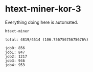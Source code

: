 # htext-miner-kor-3

Everything doing here is automated.

```
htext-miner

total: 4819/4514 (106.75675675675676%)

job0: 856
job1: 847
job2: 1217
job3: 946
job4: 953
```